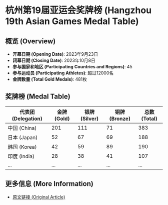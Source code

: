# 杭州第19届亚运会奖牌榜 (Hangzhou 19th Asian Games Medal Table)

## 概览 (Overview)

- **开幕日期 (Opening Date)**: 2023年9月23日
- **闭幕日期 (Closing Date)**: 2023年10月8日
- **参与国家和地区 (Participating Countries and Regions)**: 45
- **参与运动员 (Participating Athletes)**: 超过12000名
- **金牌数量 (Total Gold Medals)**: 481枚

## 奖牌榜 (Medal Table)

| 代表团 (Delegation) | 金牌 (Gold) | 银牌 (Silver) | 铜牌 (Bronze) | 总数 (Total) |
|--------------------|------------|--------------|--------------|-------------|
| 中国 (China)        | 201        | 111          | 71           | 383         |
| 日本 (Japan)        | 52         | 67           | 69           | 188         |
| 韩国 (Korea)        | 42         | 59           | 89           | 190         |
| 印度 (India)        | 28         | 38           | 41           | 107         |
| ...                | ...        | ...          | ...          | ...         |

## 更多信息 (More Information)

- [原文链接 (Original Article)](https://olympics.com/zh/news/asian-games-2023-overall-medal-table-complete-list)

